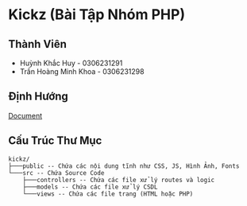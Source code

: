 # Kickz (Bài Tập Nhóm PHP)
## Thành Viên
* Huỳnh Khắc Huy - 0306231291
* Trần Hoàng Minh Khoa - 0306231298

## Định Hướng
[Document](https://docs.google.com/document/d/1WyaRHsycSNl09t2ojQ9UzbgJNRToELBc2ZgA6LAhuVU/edit?usp=sharing)

## Cấu Trúc Thư Mục
```
kickz/
├───public -- Chứa các nội dung tĩnh như CSS, JS, Hình Ảnh, Fonts
└───src -- Chứa Source Code
    ├───controllers -- Chứa các file xử lý routes và logic
    ├───models -- Chứa các file xử lý CSDL
    └───views -- Chứa các file trang (HTML hoặc PHP)
```
